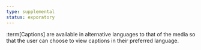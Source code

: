 ```yaml
---
type: supplemental
status: exporatory
---
```


:term[Captions] are available in alternative languages to that of the media so that the user can choose to view captions in their preferred language.